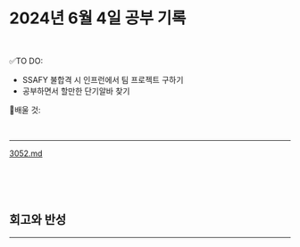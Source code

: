 # 2024년 6월 4일 공부 기록 

<br>

✅TO DO: 

- SSAFY 불합격 시 인프런에서 팀 프로젝트 구하기
- 공부하면서 할만한 단기알바 찾기



💭배울 것:


<br>

---

[3052.md](..%2F..%2F..%2FAlgorithm%2FSolvedProblem%2F%EB%B0%B1%EC%A4%80%ED%81%B4%EB%9E%98%EC%8A%A4%2F%ED%81%B4%EB%9E%98%EC%8A%A41%2F3052%2F3052.md)

<br><br><br>





## 회고와 반성

---

